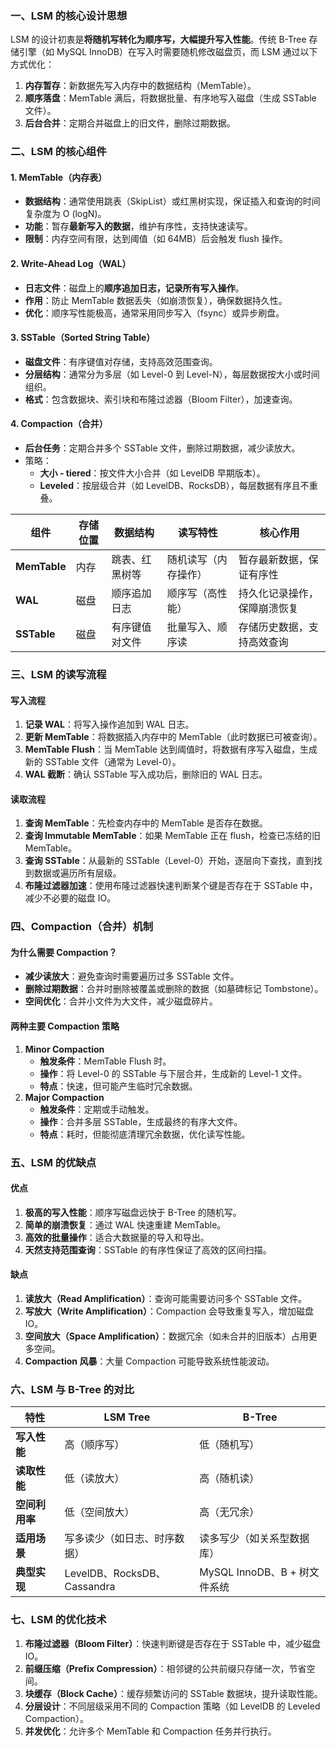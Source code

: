 ### **一、LSM 的核心设计思想**

LSM 的设计初衷是**将随机写转化为顺序写，大幅提升写入性能**。传统 B-Tree 存储引擎（如 MySQL InnoDB）在写入时需要随机修改磁盘页，而 LSM 通过以下方式优化：

1. **内存暂存**：新数据先写入内存中的数据结构（MemTable）。
2. **顺序落盘**：MemTable 满后，将数据批量、有序地写入磁盘（生成 SSTable 文件）。
3. **后台合并**：定期合并磁盘上的旧文件，删除过期数据。

### **二、LSM 的核心组件**

#### 1. **MemTable（内存表）**

- **数据结构**：通常使用跳表（SkipList）或红黑树实现，保证插入和查询的时间复杂度为 O (logN)。
- **功能**：暂存**最新写入的数据**，维护有序性，支持快速读写。
- **限制**：内存空间有限，达到阈值（如 64MB）后会触发 flush 操作。

#### 2. **Write-Ahead Log（WAL）**

- **日志文件**：磁盘上的**顺序追加日志，记录所有写入操作**。
- **作用**：防止 MemTable 数据丢失（如崩溃恢复），确保数据持久性。
- **优化**：顺序写性能极高，通常采用同步写入（fsync）或异步刷盘。

#### 3. **SSTable（Sorted String Table）**

- **磁盘文件**：有序键值对存储，支持高效范围查询。
- **分层结构**：通常分为多层（如 Level-0 到 Level-N），每层数据按大小或时间组织。
- **格式**：包含数据块、索引块和布隆过滤器（Bloom Filter），加速查询。

#### 4. **Compaction（合并）**

- **后台任务**：定期合并多个 SSTable 文件，删除过期数据，减少读放大。
- 策略：
  - **大小 - tiered**：按文件大小合并（如 LevelDB 早期版本）。
  - **Leveled**：按层级合并（如 LevelDB、RocksDB），每层数据有序且不重叠。



| **组件**     | **存储位置** | **数据结构**   | **读写特性**         | **核心作用**                 |
| ------------ | ------------ | -------------- | -------------------- | ---------------------------- |
| **MemTable** | 内存         | 跳表、红黑树等 | 随机读写（内存操作） | 暂存最新数据，保证有序性     |
| **WAL**      | 磁盘         | 顺序追加日志   | 顺序写（高性能）     | 持久化记录操作，保障崩溃恢复 |
| **SSTable**  | 磁盘         | 有序键值对文件 | 批量写入、顺序读     | 存储历史数据，支持高效查询   |

### **三、LSM 的读写流程**

#### **写入流程**

1. **记录 WAL**：将写入操作追加到 WAL 日志。
2. **更新 MemTable**：将数据插入内存中的 MemTable（此时数据已可被查询）。
3. **MemTable Flush**：当 MemTable 达到阈值时，将数据有序写入磁盘，生成新的 SSTable 文件（通常为 Level-0）。
4. **WAL 截断**：确认 SSTable 写入成功后，删除旧的 WAL 日志。

#### **读取流程**

1. **查询 MemTable**：先检查内存中的 MemTable 是否存在数据。
2. **查询 Immutable MemTable**：如果 MemTable 正在 flush，检查已冻结的旧 MemTable。
3. **查询 SSTable**：从最新的 SSTable（Level-0）开始，逐层向下查找，直到找到数据或遍历所有层级。
4. **布隆过滤器加速**：使用布隆过滤器快速判断某个键是否存在于 SSTable 中，减少不必要的磁盘 IO。

### **四、Compaction（合并）机制**

#### **为什么需要 Compaction？**

- **减少读放大**：避免查询时需要遍历过多 SSTable 文件。
- **删除过期数据**：合并时删除被覆盖或删除的数据（如墓碑标记 Tombstone）。
- **空间优化**：合并小文件为大文件，减少磁盘碎片。

#### **两种主要 Compaction 策略**

1. **Minor Compaction**
   - **触发条件**：MemTable Flush 时。
   - **操作**：将 Level-0 的 SSTable 与下层合并，生成新的 Level-1 文件。
   - **特点**：快速，但可能产生临时冗余数据。
2. **Major Compaction**
   - **触发条件**：定期或手动触发。
   - **操作**：合并多层 SSTable，生成最终的有序大文件。
   - **特点**：耗时，但能彻底清理冗余数据，优化读写性能。

### **五、LSM 的优缺点**

#### **优点**

1. **极高的写入性能**：顺序写磁盘远快于 B-Tree 的随机写。
2. **简单的崩溃恢复**：通过 WAL 快速重建 MemTable。
3. **高效的批量操作**：适合大数据量的导入和导出。
4. **天然支持范围查询**：SSTable 的有序性保证了高效的区间扫描。

#### **缺点**

1. **读放大（Read Amplification）**：查询可能需要访问多个 SSTable 文件。
2. **写放大（Write Amplification）**：Compaction 会导致重复写入，增加磁盘 IO。
3. **空间放大（Space Amplification）**：数据冗余（如未合并的旧版本）占用更多空间。
4. **Compaction 风暴**：大量 Compaction 可能导致系统性能波动。

### **六、LSM 与 B-Tree 的对比**

| **特性**       | **LSM Tree**                 | **B-Tree**                   |
| -------------- | ---------------------------- | ---------------------------- |
| **写入性能**   | 高（顺序写）                 | 低（随机写）                 |
| **读取性能**   | 低（读放大）                 | 高（随机读）                 |
| **空间利用率** | 低（空间放大）               | 高（无冗余）                 |
| **适用场景**   | 写多读少（如日志、时序数据） | 读多写少（如关系型数据库）   |
| **典型实现**   | LevelDB、RocksDB、Cassandra  | MySQL InnoDB、B + 树文件系统 |

### **七、LSM 的优化技术**

1. **布隆过滤器（Bloom Filter）**：快速判断键是否存在于 SSTable 中，减少磁盘 IO。
2. **前缀压缩（Prefix Compression）**：相邻键的公共前缀只存储一次，节省空间。
3. **块缓存（Block Cache）**：缓存频繁访问的 SSTable 数据块，提升读取性能。
4. **分层设计**：不同层级采用不同的 Compaction 策略（如 LevelDB 的 Leveled Compaction）。
5. **并发优化**：允许多个 MemTable 和 Compaction 任务并行执行。
